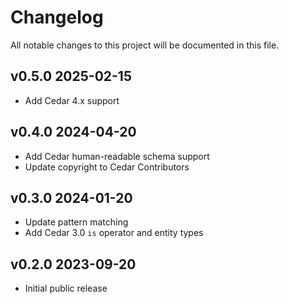 # Changelog

All notable changes to this project will be documented in this file.

## v0.5.0 2025-02-15

- Add Cedar 4.x support

## v0.4.0 2024-04-20

- Add Cedar human-readable schema support
- Update copyright to Cedar Contributors

## v0.3.0 2024-01-20

- Update pattern matching
- Add Cedar 3.0 `is` operator and entity types

## v0.2.0 2023-09-20

- Initial public release

